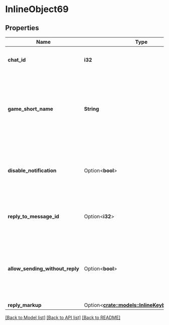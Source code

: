 # InlineObject69

## Properties

Name | Type | Description | Notes
------------ | ------------- | ------------- | -------------
**chat_id** | **i32** | Unique identifier for the target chat | 
**game_short_name** | **String** | Short name of the game, serves as the unique identifier for the game. Set up your games via [Botfather](https://t.me/botfather). | 
**disable_notification** | Option<**bool**> | Sends the message [silently](https://telegram.org/blog/channels-2-0#silent-messages). Users will receive a notification with no sound. | [optional]
**reply_to_message_id** | Option<**i32**> | If the message is a reply, ID of the original message | [optional]
**allow_sending_without_reply** | Option<**bool**> | Pass *True*, if the message should be sent even if the specified replied-to message is not found | [optional]
**reply_markup** | Option<[**crate::models::InlineKeyboardMarkup**](InlineKeyboardMarkup.md)> |  | [optional]

[[Back to Model list]](../README.md#documentation-for-models) [[Back to API list]](../README.md#documentation-for-api-endpoints) [[Back to README]](../README.md)


